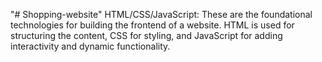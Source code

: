"# Shopping-website" 
HTML/CSS/JavaScript: These are the foundational technologies for building the frontend of a website. HTML is used for structuring the content, CSS for styling, and JavaScript for adding interactivity and dynamic functionality.
